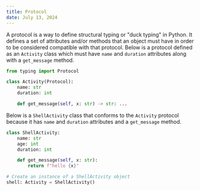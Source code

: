 ```yaml
---
title: Protocol
date: July 13, 2024
---
```


A protocol is a way to define structural typing or "duck typing" in Python. It defines a set of attributes and/or methods that an object must have in order to be considered compatible with that protocol. Below is a protocol defined as an `Activity` class which must have `name` and `duration` attributes along with a `get_message` method.

```python
from typing import Protocol

class Activity(Protocol):
    name: str
    duration: int

    def get_message(self, x: str) -> str: ...
```

Below is a `ShellActivity` class that conforms to the `Activity` protocol because it has `name` and `duration` attributes and a `get_message` method.

```python
class ShellActivity:
    name: str
    age: int
    duration: int

    def get_message(self, x: str):
        return f"hello {x}"

# Create an instance of a ShellActivity object
shell: Activity = ShellActivity()
```

